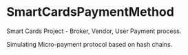 # SmartCardsPaymentMethod
Smart Cards Project - Broker, Vendor, User Payment process.



Simulating Micro-payment protocol based on hash chains.
